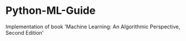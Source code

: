 # Python-ML-Guide
Implementation of book 'Machine Learning: An Algorithmic Perspective, Second Edition'
